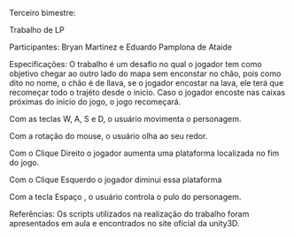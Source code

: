 Terceiro bimestre:

Trabalho de LP

Participantes: Bryan Martinez e Eduardo Pamplona de Ataide

Especificações: O trabalho é um desafio no qual o jogador tem como objetivo chegar ao outro lado do mapa sem enconstar no chão, pois como dito no nome, o chão é de llava, se o jogador encostar na lava, ele terá que recomeçar todo o trajéto desde o inicio. Caso o jogador encoste nas caixas próximas do inicio do jogo, o jogo recomeçará.

Com as teclas W, A, S e D, o usuário movimenta o personagem.

Com a rotação do mouse, o usuário olha ao seu redor.

Com o Clique Direito o jogador aumenta uma plataforma localizada no fim do jogo.

Com o Clique Esquerdo o jogador diminui essa plataforma

Com a tecla Espaço , o usuário controla o pulo do personagem.

Referências: Os scripts utilizados na realização do trabalho foram apresentados em aula e encontrados no site oficial da unity3D.
